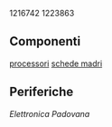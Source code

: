 1216742
1223863

## Componenti

[processori](componenti/processori.md)
[schede madri](componenti/schede_madri.md)

## Periferiche

*Elettronica Padovana*
